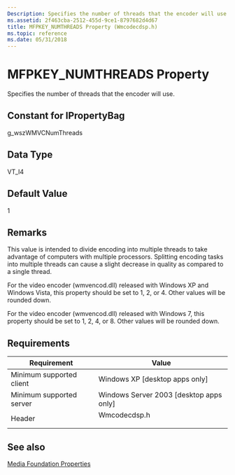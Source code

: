 ```yaml
---
Description: Specifies the number of threads that the encoder will use.
ms.assetid: 2f463cba-2512-455d-9ce1-8797682d4d67
title: MFPKEY_NUMTHREADS Property (Wmcodecdsp.h)
ms.topic: reference
ms.date: 05/31/2018
---
```


# MFPKEY\_NUMTHREADS Property

Specifies the number of threads that the encoder will use.

## Constant for IPropertyBag

g\_wszWMVCNumThreads

## Data Type

VT\_I4

## Default Value

1

## Remarks

This value is intended to divide encoding into multiple threads to take advantage of computers with multiple processors. Splitting encoding tasks into multiple threads can cause a slight decrease in quality as compared to a single thread.

For the video encoder (wmvencod.dll) released with Windows XP and Windows Vista, this property should be set to 1, 2, or 4. Other values will be rounded down.

For the video encoder (wmvencod.dll) released with Windows 7, this property should be set to 1, 2, 4, or 8. Other values will be rounded down.

## Requirements



| Requirement | Value |
|-------------------------------------|-----------------------------------------------------------------------------------------|
| Minimum supported client<br/> | Windows XP \[desktop apps only\]<br/>                                             |
| Minimum supported server<br/> | Windows Server 2003 \[desktop apps only\]<br/>                                    |
| Header<br/>                   | <dl> <dt>Wmcodecdsp.h</dt> </dl> |



## See also

<dl> <dt>

[Media Foundation Properties](media-foundation-properties.md)
</dt> </dl>

 

 




